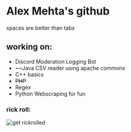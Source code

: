 # Alex Mehta's github

spaces are better than tabs


## working on:

* Discord Moderation Logging Bot
* ~~Java CSV reader using apache commons
* C++ basics
* ~~PHP~~
* Regex
* Python Webscraping for fun

### rick roll:
![get rickrolled](https://media.giphy.com/media/lgcUUCXgC8mEo/giphy.gif)
